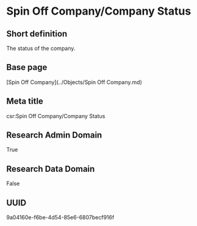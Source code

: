 # Spin Off Company/Company Status
## Short definition
The status of the company.
## Base page
[Spin Off Company](../Objects/Spin Off Company.md)
## Meta title
csr:Spin Off Company/Company Status
## Research Admin Domain
True
## Research Data Domain
False
## UUID
9a04160e-f6be-4d54-85e6-6807becf916f
